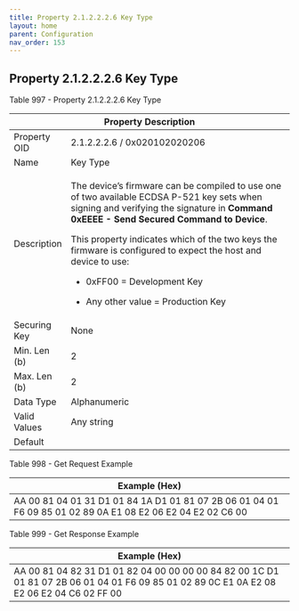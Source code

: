 ```yaml
---
title: Property 2.1.2.2.2.6 Key Type
layout: home
parent: Configuration
nav_order: 153
---
```


## Property 2.1.2.2.2.6 Key Type

Table 997 - Property 2.1.2.2.2.6 Key Type

<table>
<colgroup>
<col style="width: 14%" />
<col style="width: 85%" />
</colgroup>
<thead>
<tr>
<th colspan="2">Property Description</th>
</tr>
</thead>
<tbody>
<tr>
<td>Property OID</td>
<td>2.1.2.2.2.6 / 0x020102020206</td>
</tr>
<tr>
<td>Name</td>
<td>Key Type</td>
</tr>
<tr>
<td>Description</td>
<td><p>The device’s firmware can be compiled to use one of two available
ECDSA P-521 key sets when signing and verifying the signature in
<strong>Command 0xEEEE - Send Secured Command to Device</strong>.</p>
<p>This property indicates which of the two keys the firmware is
configured to expect the host and device to use:</p>
<ul>
<li><p>0xFF00 = Development Key</p></li>
<li><p>Any other value = Production Key</p></li>
</ul></td>
</tr>
<tr>
<td>Securing Key</td>
<td>None</td>
</tr>
<tr>
<td>Min. Len (b)</td>
<td>2</td>
</tr>
<tr>
<td>Max. Len (b)</td>
<td>2</td>
</tr>
<tr>
<td>Data Type</td>
<td>Alphanumeric</td>
</tr>
<tr>
<td>Valid Values</td>
<td>Any string</td>
</tr>
<tr>
<td>Default</td>
<td></td>
</tr>
</tbody>
</table>

Table 998 - Get Request Example

| Example (Hex) |
|----|
| AA 00 81 04 01 31 D1 01 84 1A D1 01 81 07 2B 06 01 04 01 F6 09 85 01 02 89 0A E1 08 E2 06 E2 04 E2 02 C6 00 |

Table 999 - Get Response Example

| Example (Hex) |
|----|
| AA 00 81 04 82 31 D1 01 82 04 00 00 00 00 84 82 00 1C D1 01 81 07 2B 06 01 04 01 F6 09 85 01 02 89 0C E1 0A E2 08 E2 06 E2 04 C6 02 FF 00 |

#